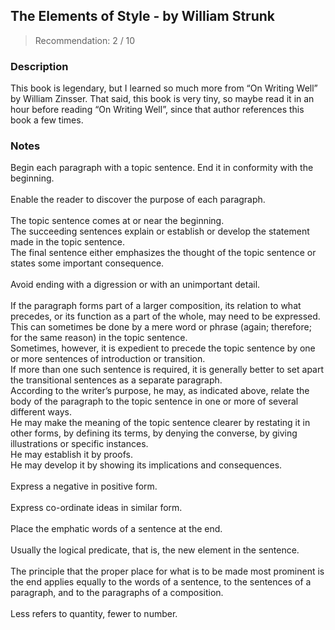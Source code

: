## The Elements of Style - by William Strunk
> Recommendation: 2 / 10
    
### Description
This book is legendary, but I learned so much more from “On Writing Well” by William Zinsser.  That said, this book is very tiny, so maybe read it in an hour before reading “On Writing Well”, since that author references this book a few times.
    
### Notes
Begin each paragraph with a topic sentence. End it in conformity with the beginning.<br>
<br>
Enable the reader to discover the purpose of each paragraph.<br>
<br>
The topic sentence comes at or near the beginning.<br>
The succeeding sentences explain or establish or develop the statement made in the topic sentence.<br>
The final sentence either emphasizes the thought of the topic sentence or states some important consequence.<br>
<br>
Avoid ending with a digression or with an unimportant detail.<br>
<br>
If the paragraph forms part of a larger composition, its relation to what precedes, or its function as a part of the whole, may need to be expressed.<br>
This can sometimes be done by a mere word or phrase (again; therefore; for the same reason) in the topic sentence.<br>
Sometimes, however, it is expedient to precede the topic sentence by one or more sentences of introduction or transition.<br>
If more than one such sentence is required, it is generally better to set apart the transitional sentences as a separate paragraph.<br>
According to the writer’s purpose, he may, as indicated above, relate the body of the paragraph to the topic sentence in one or more of several different ways.<br>
He may make the meaning of the topic sentence clearer by restating it in other forms, by defining its terms, by denying the converse, by giving illustrations or specific instances.<br>
He may establish it by proofs.<br>
He may develop it by showing its implications and consequences.<br>
<br>
Express a negative in positive form.<br>
<br>
Express co-ordinate ideas in similar form.<br>
<br>
Place the emphatic words of a sentence at the end.<br>
<br>
Usually the logical predicate, that is, the new element in the sentence.<br>
<br>
The principle that the proper place for what is to be made most prominent is the end applies equally to the words of a sentence, to the sentences of a paragraph, and to the paragraphs of a composition.<br>
<br>
Less refers to quantity, fewer to number.
